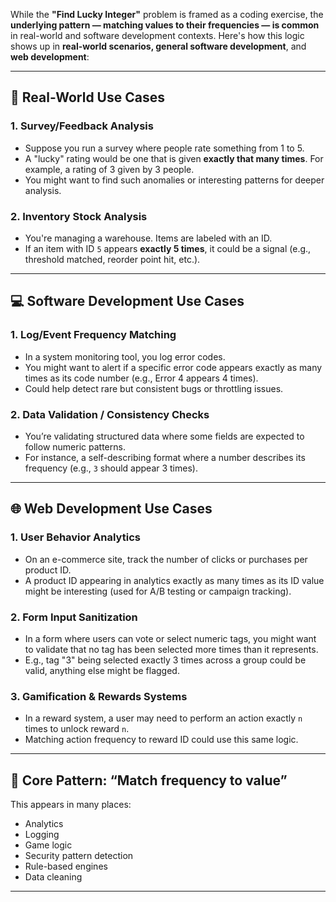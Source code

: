 While the **"Find Lucky Integer"** problem is framed as a coding exercise, the **underlying pattern — matching values to their frequencies — is common** in real-world and software development contexts. Here's how this logic shows up in **real-world scenarios, general software development**, and **web development**:

---

## 🧠 Real-World Use Cases

### 1. **Survey/Feedback Analysis**

* Suppose you run a survey where people rate something from 1 to 5.
* A "lucky" rating would be one that is given **exactly that many times**. For example, a rating of 3 given by 3 people.
* You might want to find such anomalies or interesting patterns for deeper analysis.

### 2. **Inventory Stock Analysis**

* You're managing a warehouse. Items are labeled with an ID.
* If an item with ID `5` appears **exactly 5 times**, it could be a signal (e.g., threshold matched, reorder point hit, etc.).

---

## 💻 Software Development Use Cases

### 1. **Log/Event Frequency Matching**

* In a system monitoring tool, you log error codes.
* You might want to alert if a specific error code appears exactly as many times as its code number (e.g., Error 4 appears 4 times).
* Could help detect rare but consistent bugs or throttling issues.

### 2. **Data Validation / Consistency Checks**

* You’re validating structured data where some fields are expected to follow numeric patterns.
* For instance, a self-describing format where a number describes its frequency (e.g., `3` should appear 3 times).

---

## 🌐 Web Development Use Cases

### 1. **User Behavior Analytics**

* On an e-commerce site, track the number of clicks or purchases per product ID.
* A product ID appearing in analytics exactly as many times as its ID value might be interesting (used for A/B testing or campaign tracking).

### 2. **Form Input Sanitization**

* In a form where users can vote or select numeric tags, you might want to validate that no tag has been selected more times than it represents.
* E.g., tag "3" being selected exactly 3 times across a group could be valid, anything else might be flagged.

### 3. **Gamification & Rewards Systems**

* In a reward system, a user may need to perform an action exactly `n` times to unlock reward `n`.
* Matching action frequency to reward ID could use this same logic.

---

## 🔁 Core Pattern: “Match frequency to value”

This appears in many places:

* Analytics
* Logging
* Game logic
* Security pattern detection
* Rule-based engines
* Data cleaning

---

